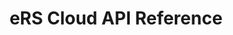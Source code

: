 ---
title: eRS Cloud API Reference


language_tabs: # must be one of https://git.io/vQNgJ
  - shell
  
toc_footers:

includes:
  - introduction
  - authentication
  - errors
  - udftypes
  - resourcetypes
  - projecttypes
  - requirementprofile
  - bookingprofile
  - timesheetprofile
  - calendars
  - resource
  - project
  - requirement
  - booking
  - rates
  - timesheet
  - utilization
  - filter
search: true

code_clipboard: true
---